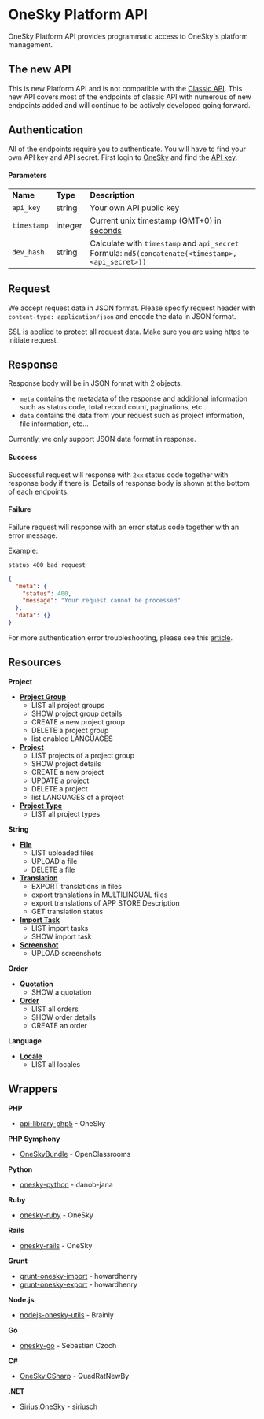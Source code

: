 # OneSky Platform API

OneSky Platform API provides programmatic access to OneSky's platform management.

## The new API

This is new Platform API and is not compatible with the [Classic API](http://developer.oneskyapp.com/api). This new API covers most of the endpoints of classic API with numerous of new endpoints added and will continue to be actively developed going forward.

## Authentication

All of the endpoints require you to authenticate. You will have to find your own API key and API secret. First login to [OneSky](http://www.oneskyapp.com) and find the [API key](http://support.oneskyapp.com/hc/en-us/articles/206887797-How-to-find-your-API-keys-).

#### Parameters
<table>
    <tr>
        <td><strong>Name</strong></td>
        <td><strong>Type</strong></td>
        <td><strong>Description</strong></td>
    </tr>
    <tr>
        <td><code>api_key</code></td>
        <td>string</td>
        <td>Your own API public key</td>
    </tr>
    <tr>
        <td><code>timestamp</code></td>
        <td>integer</td>
        <td>Current unix timestamp (GMT+0) in <a href="http://www.epochconverter.com/">seconds</a></td>
    </tr>
    <tr>
        <td><code>dev_hash</code></td>
        <td>string</td>
        <td>
            Calculate with <code>timestamp</code> and <code>api_secret</code>
            <br>
            Formula: <code>md5(concatenate(&lt;timestamp&gt;, &lt;api_secret&gt;))</code>
        </td>
    </tr>
</table>

## Request
We accept request data in JSON format. Please specify request header with `content-type: application/json` and encode the data in JSON format.

SSL is applied to protect all request data. Make sure you are using https to initiate request.

## Response

Response body will be in JSON format with 2 objects.
- `meta` contains the metadata of the response and additional information such as status code, total record count, paginations, etc...
- `data` contains the data from your request such as project information, file information, etc...

Currently, we only support JSON data format in response.

#### Success
Successful request will response with `2xx` status code together with response body if there is. Details of response body is shown at the bottom of each endpoints.

#### Failure
Failure request will response with an error status code together with an error message.

Example:
```
status 400 bad request
```
```json
{
  "meta": {
    "status": 400,
    "message": "Your request cannot be processed"
  },
  "data": {}
}
```
For more authentication error troubleshooting, please see this [article](https://support.oneskyapp.com/hc/en-us/articles/222464588-I-received-an-authentication-error-when-using-the-API).

## Resources

**Project**
- [**Project Group**](/resources/project_group.md) 
    -   LIST all project groups
    -   SHOW project group details
    -   CREATE a new project group
    -   DELETE a project group
    -   list enabled LANGUAGES 
- [**Project**](/resources/project.md) 
    - LIST projects of a project group
    - SHOW project details
    - CREATE a new project
    - UPDATE a project
    - DELETE a project
    - list LANGUAGES of a project 
- [**Project Type**](/resources/project_type.md)
    - LIST all project types

**String**
- [**File**](/resources/file.md) 
    - LIST uploaded files
    - UPLOAD a file 
    - DELETE a file
- [**Translation**](/resources/translation.md) 
    - EXPORT translations in files
    - export translations in MULTILINGUAL files
    - export translations of APP STORE Description
    - GET translation status
- [**Import Task**](/resources/import_task.md) 
    - LIST import tasks
    - SHOW import task
- [**Screenshot**](/resources/screenshot.md)
    - UPLOAD screenshots

**Order**
- [**Quotation**](/resources/quotation.md)
    - SHOW a quotation
- [**Order**](/resources/order.md) 
    - LIST all orders 
    - SHOW order details
    - CREATE an order

**Language**
- [**Locale**](/resources/locale.md) 
    - LIST all locales

## Wrappers
**PHP**
- [api-library-php5](https://github.com/onesky/api-library-php5) - OneSky

**PHP Symphony**
- [OneSkyBundle](https://github.com/OpenClassrooms/OneSkyBundle) - OpenClassrooms

**Python**
- [onesky-python](https://github.com/Jana-Mobile/onesky-python) - danob-jana

**Ruby**
- [onesky-ruby](https://github.com/onesky/onesky-ruby) - OneSky

**Rails**
- [onesky-rails](https://github.com/onesky/onesky-rails) - OneSky

**Grunt**
- [grunt-onesky-import](https://github.com/howardhenry/grunt-onesky-import) - howardhenry
- [grunt-onesky-export](https://github.com/howardhenry/grunt-onesky-export) - howardhenry

**Node.js**
- [nodejs-onesky-utils](https://github.com/brainly/nodejs-onesky-utils) - Brainly

**Go**
- [onesky-go](https://github.com/SebastianCzoch/onesky-go) - Sebastian Czoch

**C#**
- [OneSky.CSharp](https://github.com/QuadRatNewBy/OneSky.CSharp) - QuadRatNewBy

**.NET**
- [Sirius.OneSky](https://github.com/siriusch/Sirius.OneSky) - siriusch
